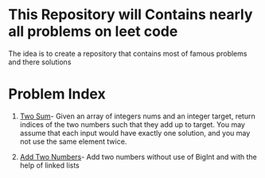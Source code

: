 # This Repository will Contains nearly all problems on leet code
The idea is to create a repository that contains most of famous problems and there solutions

# Problem Index
 1. [Two Sum](./1_to_100/1)-
        Given an array of integers nums and an integer target, return indices of the two numbers such that they add up to target.
        You may assume that each input would have exactly one solution, and you may not use the same element twice.

 2. [Add Two Numbers](./1_to_100/2)-
        Add two numbers without use of BigInt and with the help of linked lists